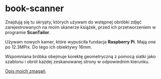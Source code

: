 # book-scanner

Znajdują się tu skrypty, których używam do wstępnej obróbki zdjęć zarejestrowanych na moim skanerze książek,
przed ich przetworzeniem w programie **ScanTailor**.

Używam nowych kamer, które wypuściła fundacja **Raspberry Pi**. Mają one po 12.3MPix. Do tego ich obiektywy 16mm.

Wspomniana bróbka obejmuje korektę geometryczną z pomocą siatki jako szablonu i obrót każdej zeskanowanej strony w odpowiednim kierunku.

[Opis moich zmagań](https://zbychuk79.github.io/posts/book-scanner/).